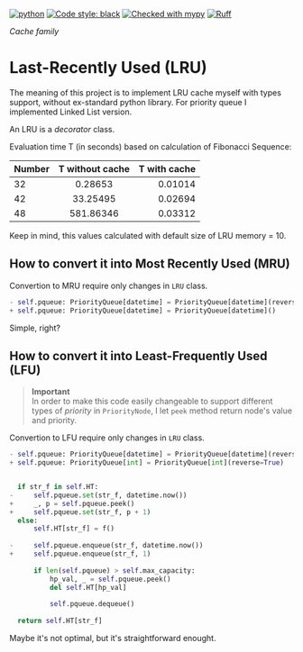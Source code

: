 [![python](https://img.shields.io/badge/Python-3.11-3776AB.svg?style=flat&logo=python&logoColor=white)](https://www.python.org)
[![Code style: black](https://img.shields.io/badge/code%20style-black-000000.svg)](https://github.com/psf/black)
[![Checked with mypy](http://www.mypy-lang.org/static/mypy_badge.svg)](http://mypy-lang.org/)
[![Ruff](https://img.shields.io/endpoint?url=https://raw.githubusercontent.com/charliermarsh/ruff/main/assets/badge/v1.json)](https://github.com/charliermarsh/ruff)

*Cache family*
# Last-Recently Used (LRU)
The meaning of this project is to implement LRU cache myself with types support, without ex-standard python library. For priority queue I implemented Linked List version.

An LRU is a *decorator* class.

Evaluation time T (in seconds) based on calculation of Fibonacci Sequence:

| Number | T without cache | T with cache |
|--------|:---------------:|-------------:|
|   32   |      0.28653    |   0.01014    |
|   42   |     33.25495    |   0.02694    |
|   48   |    581.86346    |   0.03312    |

Keep in mind, this values calculated with default size of LRU memory = 10.

## How to convert it into Most Recently Used (MRU)
Convertion to MRU require only changes in `LRU` class.
```python
- self.pqueue: PriorityQueue[datetime] = PriorityQueue[datetime](reverse=True)
+ self.pqueue: PriorityQueue[datetime] = PriorityQueue[datetime]()
```
Simple, right?

## How to convert it into Least-Frequently Used (LFU)
>**Important**<br>In order to make this code easily changeable to support different types of *priority* in `PriorityNode`, I let `peek` method return node's value and priority.

Convertion to LFU require only changes in `LRU` class.
```python
- self.pqueue: PriorityQueue[datetime] = PriorityQueue[datetime](reverse=True)
+ self.pqueue: PriorityQueue[int] = PriorityQueue[int](reverse=True)


  if str_f in self.HT:
-     self.pqueue.set(str_f, datetime.now())
+     _, p = self.pqueue.peek()
+     self.pqueue.set(str_f, p + 1)
  else:
      self.HT[str_f] = f()
  
-     self.pqueue.enqueue(str_f, datetime.now())
+     self.pqueue.enqueue(str_f, 1)
  
      if len(self.pqueue) > self.max_capacity:
          hp_val, _ = self.pqueue.peek()
          del self.HT[hp_val]
  
          self.pqueue.dequeue()
          
  return self.HT[str_f]
```
Maybe it's not optimal, but it's straightforward enought.
